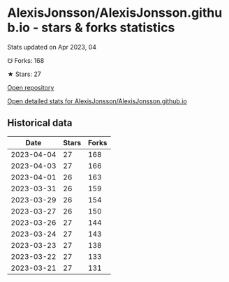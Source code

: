 # AlexisJonsson/AlexisJonsson.github.io - stars & forks statistics

Stats updated on Apr 2023, 04

☋ Forks: 168

★ Stars: 27

[Open repository](https://github.com/AlexisJonsson/AlexisJonsson.github.io)

[Open detailed stats for AlexisJonsson/AlexisJonsson.github.io](https://reviewgithub.com/rep/AlexisJonsson/AlexisJonsson.github.io)

## Historical data
| Date | Stars | Forks |
|------|-------|-------|
| 2023-04-04 | 27 | 168 | 
| 2023-04-03 | 27 | 166 | 
| 2023-04-01 | 26 | 163 | 
| 2023-03-31 | 26 | 159 | 
| 2023-03-29 | 26 | 154 | 
| 2023-03-27 | 26 | 150 | 
| 2023-03-26 | 27 | 144 | 
| 2023-03-24 | 27 | 143 | 
| 2023-03-23 | 27 | 138 | 
| 2023-03-22 | 27 | 133 | 
| 2023-03-21 | 27 | 131 | 

